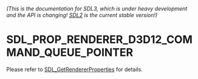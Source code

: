 ###### (This is the documentation for SDL3, which is under heavy development and the API is changing! [SDL2](https://wiki.libsdl.org/SDL2/) is the current stable version!)
# SDL_PROP_RENDERER_D3D12_COMMAND_QUEUE_POINTER

Please refer to [SDL_GetRendererProperties](SDL_GetRendererProperties) for details.

